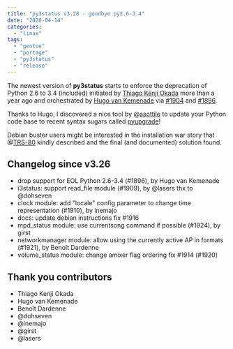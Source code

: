 ```yaml
---
title: "py3status v3.28 - goodbye py2.6-3.4"
date: "2020-04-14"
categories: 
  - "linux"
tags: 
  - "gentoo"
  - "portage"
  - "py3status"
  - "release"
---
```


The newest version of **py3status** starts to enforce the deprecation of Python 2.6 to 3.4 (included) initiated by [Thiago Kenji Okada](https://github.com/thiagokokada) more than a year ago and orchestrated by [Hugo van Kemenade](https://github.com/hugovk) via [#1904](https://github.com/ultrabug/py3status/pull/1904) and [#1896](https://github.com/ultrabug/py3status/pull/1896).

Thanks to Hugo, I discovered a nice tool by @[asottile](https://github.com/asottile) to update your Python code base to recent syntax sugars called [pyupgrade](https://github.com/asottile/pyupgrade/)!

Debian buster users might be interested in the installation war story that @[TRS-80](https://github.com/TRSx80) kindly described and the final (and documented) solution found.

## Changelog since v3.26

- drop support for EOL Python 2.6-3.4 (#1896), by Hugo van Kemenade
- i3status: support read_file module (#1909), by @lasers thx to @dohseven
- clock module: add "locale" config parameter to change time representation (#1910), by inemajo
- docs: update debian instructions fix #1916
- mpd_status module: use currentsong command if possible (#1924), by girst
- networkmanager module: allow using the currently active AP in formats (#1921), by Benoît Dardenne
- volume_status module: change amixer flag ordering fix #1914 (#1920)

## Thank you contributors

- Thiago Kenji Okada
- Hugo van Kemenade
- Benoît Dardenne
- @dohseven
- @inemajo
- @girst
- @lasers
